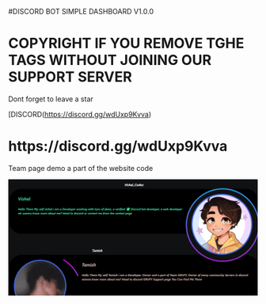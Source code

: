 #DISCORD BOT SIMPLE DASHBOARD V1.0.0


<h1>COPYRIGHT IF YOU REMOVE TGHE TAGS WITHOUT JOINING OUR SUPPORT SERVER</h1> 
<p> Dont forget to leave a star</p>

[DISCORD(https://discord.gg/wdUxp9Kvva)

<h1>https://discord.gg/wdUxp9Kvva</h1>


<p> Team page demo a part of the website code </p> 
<img src="demo.png">
